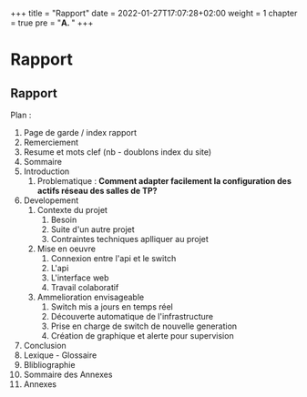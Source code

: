 +++
title = "Rapport"
date = 2022-01-27T17:07:28+02:00
weight = 1
chapter = true
pre = "<b>A. </b>"
+++

# Rapport

## Rapport

Plan :

1. Page de garde / index rapport
2. Remerciement
3. Resume et mots clef (nb - doublons index du site)
4. Sommaire
5. Introduction
   1. Problematique : **Comment adapter facilement la configuration des actifs réseau des salles de TP?**
6. Developement
   1. Contexte du projet
      1. Besoin
      2. Suite d'un autre projet
      3. Contraintes techniques aplliquer au projet
   2. Mise en oeuvre
      1. Connexion entre l'api et le switch
      2. L'api
      3. L'interface web
      4. Travail colaboratif
   3. Ammelioration envisageable
      1. Switch mis a jours en temps réel
      2. Découverte automatique de l'infrastructure
      3. Prise en charge de switch de nouvelle generation
      4. Création de graphique et alerte pour supervision
7. Conclusion
8. Lexique - Glossaire
9. Blibliographie
10. Sommaire des Annexes
11. Annexes
